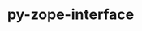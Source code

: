 ---
title: "py-zope-interface"
layout: cache
categories: [package, develop-2023-10-08]
meta: {"versions": ["5.4.0"], "compilers": ["gcc@=11.1.0", "gcc@=11.4.0", "gcc@=9.4.0", "oneapi@=2023.2.1"], "oss": ["ubuntu20.04"], "platforms": ["linux"], "targets": ["aarch64", "ppc64le", "x86_64_v3"], "stacks": ["data-vis-sdk", "e4s", "e4s-arm", "e4s-oneapi", "e4s-power", "root"], "num_specs": 15, "num_specs_by_stack": {"root": 15, "e4s-arm": 3, "e4s-power": 3, "data-vis-sdk": 2, "e4s": 4, "e4s-oneapi": 3}}
spec_details: [{"hash": "fjplw4g4oiwdbze2o3ox5szr5d5dbn44", "compiler": "gcc@=11.4.0", "versions": ["5.4.0"], "os": "ubuntu20.04", "platform": "linux", "target": "aarch64", "variants": ["build_system=python_pip"], "stacks": ["root", "e4s-arm"], "size": "-", "tarball": "https://binaries.spack.io/develop-2023-10-08/build_cache/linux-ubuntu20.04-aarch64/gcc-11.4.0/py-zope-interface-5.4.0/linux-ubuntu20.04-aarch64-gcc-11.4.0-py-zope-interface-5.4.0-fjplw4g4oiwdbze2o3ox5szr5d5dbn44.spack"}, {"hash": "52lkagaxjgynayyncqrdj6krzeevvrst", "compiler": "gcc@=11.4.0", "versions": ["5.4.0"], "os": "ubuntu20.04", "platform": "linux", "target": "aarch64", "variants": ["build_system=python_pip"], "stacks": ["root", "e4s-arm"], "size": "-", "tarball": "https://binaries.spack.io/develop-2023-10-08/build_cache/linux-ubuntu20.04-aarch64/gcc-11.4.0/py-zope-interface-5.4.0/linux-ubuntu20.04-aarch64-gcc-11.4.0-py-zope-interface-5.4.0-52lkagaxjgynayyncqrdj6krzeevvrst.spack"}, {"hash": "27ej6dcgzabxezv5fdtbr2s5etar4uiv", "compiler": "gcc@=11.4.0", "versions": ["5.4.0"], "os": "ubuntu20.04", "platform": "linux", "target": "aarch64", "variants": ["build_system=python_pip"], "stacks": ["root", "e4s-arm"], "size": "-", "tarball": "https://binaries.spack.io/develop-2023-10-08/build_cache/linux-ubuntu20.04-aarch64/gcc-11.4.0/py-zope-interface-5.4.0/linux-ubuntu20.04-aarch64-gcc-11.4.0-py-zope-interface-5.4.0-27ej6dcgzabxezv5fdtbr2s5etar4uiv.spack"}, {"hash": "budsrvg7z6ob3e3dqmuvpudyriaimz4z", "compiler": "gcc@=9.4.0", "versions": ["5.4.0"], "os": "ubuntu20.04", "platform": "linux", "target": "ppc64le", "variants": ["build_system=python_pip"], "stacks": ["root", "e4s-power"], "size": "-", "tarball": "https://binaries.spack.io/develop-2023-10-08/build_cache/linux-ubuntu20.04-ppc64le/gcc-9.4.0/py-zope-interface-5.4.0/linux-ubuntu20.04-ppc64le-gcc-9.4.0-py-zope-interface-5.4.0-budsrvg7z6ob3e3dqmuvpudyriaimz4z.spack"}, {"hash": "uyfivrvwk44kcw2bj7yhknmzyfsstecf", "compiler": "gcc@=9.4.0", "versions": ["5.4.0"], "os": "ubuntu20.04", "platform": "linux", "target": "ppc64le", "variants": ["build_system=python_pip"], "stacks": ["root", "e4s-power"], "size": "-", "tarball": "https://binaries.spack.io/develop-2023-10-08/build_cache/linux-ubuntu20.04-ppc64le/gcc-9.4.0/py-zope-interface-5.4.0/linux-ubuntu20.04-ppc64le-gcc-9.4.0-py-zope-interface-5.4.0-uyfivrvwk44kcw2bj7yhknmzyfsstecf.spack"}, {"hash": "wetup2fzmxdnai5q65rxzfgjqkzyqhe4", "compiler": "gcc@=9.4.0", "versions": ["5.4.0"], "os": "ubuntu20.04", "platform": "linux", "target": "ppc64le", "variants": ["build_system=python_pip"], "stacks": ["root", "e4s-power"], "size": "-", "tarball": "https://binaries.spack.io/develop-2023-10-08/build_cache/linux-ubuntu20.04-ppc64le/gcc-9.4.0/py-zope-interface-5.4.0/linux-ubuntu20.04-ppc64le-gcc-9.4.0-py-zope-interface-5.4.0-wetup2fzmxdnai5q65rxzfgjqkzyqhe4.spack"}, {"hash": "5cgkt6ojmmk63ficpviggieunld6ki7t", "compiler": "gcc@=11.1.0", "versions": ["5.4.0"], "os": "ubuntu20.04", "platform": "linux", "target": "x86_64_v3", "variants": ["build_system=python_pip"], "stacks": ["data-vis-sdk", "root"], "size": "-", "tarball": "https://binaries.spack.io/develop-2023-10-08/build_cache/linux-ubuntu20.04-x86_64_v3/gcc-11.1.0/py-zope-interface-5.4.0/linux-ubuntu20.04-x86_64_v3-gcc-11.1.0-py-zope-interface-5.4.0-5cgkt6ojmmk63ficpviggieunld6ki7t.spack"}, {"hash": "4cua7ezirdbu6thttg3ppoyablln5utz", "compiler": "gcc@=11.1.0", "versions": ["5.4.0"], "os": "ubuntu20.04", "platform": "linux", "target": "x86_64_v3", "variants": ["build_system=python_pip"], "stacks": ["data-vis-sdk", "root"], "size": "-", "tarball": "https://binaries.spack.io/develop-2023-10-08/build_cache/linux-ubuntu20.04-x86_64_v3/gcc-11.1.0/py-zope-interface-5.4.0/linux-ubuntu20.04-x86_64_v3-gcc-11.1.0-py-zope-interface-5.4.0-4cua7ezirdbu6thttg3ppoyablln5utz.spack"}, {"hash": "rqespkluy6ac3cdd6eysdeaxdxwcn2sf", "compiler": "gcc@=11.4.0", "versions": ["5.4.0"], "os": "ubuntu20.04", "platform": "linux", "target": "x86_64_v3", "variants": ["build_system=python_pip"], "stacks": ["e4s", "root"], "size": "-", "tarball": "https://binaries.spack.io/develop-2023-10-08/build_cache/linux-ubuntu20.04-x86_64_v3/gcc-11.4.0/py-zope-interface-5.4.0/linux-ubuntu20.04-x86_64_v3-gcc-11.4.0-py-zope-interface-5.4.0-rqespkluy6ac3cdd6eysdeaxdxwcn2sf.spack"}, {"hash": "nmqltxgf763zxgaonzhwt4lpomv563lt", "compiler": "gcc@=11.4.0", "versions": ["5.4.0"], "os": "ubuntu20.04", "platform": "linux", "target": "x86_64_v3", "variants": ["build_system=python_pip"], "stacks": ["e4s", "root"], "size": "-", "tarball": "https://binaries.spack.io/develop-2023-10-08/build_cache/linux-ubuntu20.04-x86_64_v3/gcc-11.4.0/py-zope-interface-5.4.0/linux-ubuntu20.04-x86_64_v3-gcc-11.4.0-py-zope-interface-5.4.0-nmqltxgf763zxgaonzhwt4lpomv563lt.spack"}, {"hash": "4a3xt7cvcxwlbafwxzufa3ep3uevzhmt", "compiler": "gcc@=11.4.0", "versions": ["5.4.0"], "os": "ubuntu20.04", "platform": "linux", "target": "x86_64_v3", "variants": ["build_system=python_pip"], "stacks": ["e4s", "root"], "size": "-", "tarball": "https://binaries.spack.io/develop-2023-10-08/build_cache/linux-ubuntu20.04-x86_64_v3/gcc-11.4.0/py-zope-interface-5.4.0/linux-ubuntu20.04-x86_64_v3-gcc-11.4.0-py-zope-interface-5.4.0-4a3xt7cvcxwlbafwxzufa3ep3uevzhmt.spack"}, {"hash": "o776ljyitp6siy45aq7kskmgiosyj3wb", "compiler": "gcc@=11.4.0", "versions": ["5.4.0"], "os": "ubuntu20.04", "platform": "linux", "target": "x86_64_v3", "variants": ["build_system=python_pip"], "stacks": ["e4s", "root"], "size": "-", "tarball": "https://binaries.spack.io/develop-2023-10-08/build_cache/linux-ubuntu20.04-x86_64_v3/gcc-11.4.0/py-zope-interface-5.4.0/linux-ubuntu20.04-x86_64_v3-gcc-11.4.0-py-zope-interface-5.4.0-o776ljyitp6siy45aq7kskmgiosyj3wb.spack"}, {"hash": "b5wryz63prajw44oc4liojoiwyn4e2ew", "compiler": "oneapi@=2023.2.1", "versions": ["5.4.0"], "os": "ubuntu20.04", "platform": "linux", "target": "x86_64_v3", "variants": ["build_system=python_pip"], "stacks": ["e4s-oneapi", "root"], "size": "-", "tarball": "https://binaries.spack.io/develop-2023-10-08/build_cache/linux-ubuntu20.04-x86_64_v3/oneapi-2023.2.1/py-zope-interface-5.4.0/linux-ubuntu20.04-x86_64_v3-oneapi-2023.2.1-py-zope-interface-5.4.0-b5wryz63prajw44oc4liojoiwyn4e2ew.spack"}, {"hash": "tqw6kaz5lljh3fthkdmf6kvcorgcr3oj", "compiler": "oneapi@=2023.2.1", "versions": ["5.4.0"], "os": "ubuntu20.04", "platform": "linux", "target": "x86_64_v3", "variants": ["build_system=python_pip"], "stacks": ["e4s-oneapi", "root"], "size": "-", "tarball": "https://binaries.spack.io/develop-2023-10-08/build_cache/linux-ubuntu20.04-x86_64_v3/oneapi-2023.2.1/py-zope-interface-5.4.0/linux-ubuntu20.04-x86_64_v3-oneapi-2023.2.1-py-zope-interface-5.4.0-tqw6kaz5lljh3fthkdmf6kvcorgcr3oj.spack"}, {"hash": "do5mx5wn7iwiap2gvpau3un4xwnmxsv2", "compiler": "oneapi@=2023.2.1", "versions": ["5.4.0"], "os": "ubuntu20.04", "platform": "linux", "target": "x86_64_v3", "variants": ["build_system=python_pip"], "stacks": ["e4s-oneapi", "root"], "size": "-", "tarball": "https://binaries.spack.io/develop-2023-10-08/build_cache/linux-ubuntu20.04-x86_64_v3/oneapi-2023.2.1/py-zope-interface-5.4.0/linux-ubuntu20.04-x86_64_v3-oneapi-2023.2.1-py-zope-interface-5.4.0-do5mx5wn7iwiap2gvpau3un4xwnmxsv2.spack"}]
---